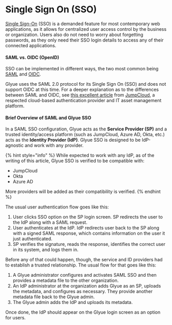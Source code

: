 # Single Sign On (SSO)

​[Single Sign-On](https://en.wikipedia.org/wiki/Single\_sign-on) (SSO) is a demanded feature for most contemporary web applications, as it allows for centralized user access control by the business or organization. Users also do not need to worry about forgetting passwords, as they only need their SSO login details to access any of their connected applications.

#### SAML vs. OIDC (OpenID) <a href="#glyuesso-explanation-samlvs.oidc-openid" id="glyuesso-explanation-samlvs.oidc-openid"></a>

SSO can be implemented in different ways, the two most common being [SAML](https://en.wikipedia.org/wiki/Security\_Assertion\_Markup\_Language) and [OIDC](https://en.wikipedia.org/wiki/OpenID).

Glyue uses the SAML 2.0 protocol for its Single Sign On (SSO) and does not support OIDC at this time. For a deeper explanation as to the differences between SAML and OIDC, see [this excellent article](https://jumpcloud.com/blog/saml-vs-openid) from [JumpCloud](https://jumpcloud.com/), a respected cloud-based authentication provider and IT asset management platform.

#### Brief Overview of SAML and Glyue SSO <a href="#glyuesso-explanation-briefoverviewofsamlandglyuesso" id="glyuesso-explanation-briefoverviewofsamlandglyuesso"></a>

In a SAML SSO configuration, Glyue acts as the **Service Provider (SP)** and a trusted identity/access platform (such as JumpCloud, Azure AD, Okta, etc.) acts as the **Identity Provider (IdP)**. Glyue SSO is designed to be IdP-agnostic and work with any provider.

{% hint style="info" %}
While expected to work with any IdP, as of the writing of this article, Glyue SSO is verified to be compatible with:

* JumpCloud
* Okta
* Azure AD

More providers will be added as their compatibility is verified.
{% endhint %}

The usual user authentication flow goes like this:

1. User clicks SSO option on the SP login screen. SP redirects the user to the IdP along with a SAML request.
2. User authenticates at the IdP.  IdP redirects user back to the SP along with a signed SAML response, which contains information on the user it just authenticated.
3. SP verifies the signature, reads the response, identifies the correct user in its system, and logs them in.

Before any of that could happen, though, the service and ID providers had to establish a trusted relationship.  The usual flow for that goes like this:

1. A Glyue administrator configures and activates SAML SSO and then provides a metadata file to the other organization.
2. An IdP administrator at the organization adds Glyue as an SP, uploads the metadata, and configures as necessary. They provide another metadata file back to the Glyue admin.
3. The Glyue admin adds the IdP and uploads its metadata.

Once done, the IdP should appear on the Glyue login screen as an option for users.
